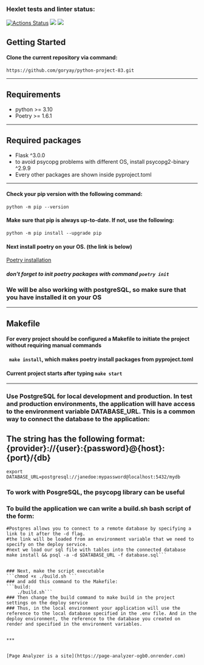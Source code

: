 ### Hexlet tests and linter status:
[![Actions Status](https://github.com/goryay/python-project-83/actions/workflows/hexlet-check.yml/badge.svg)](https://github.com/goryay/python-project-83/actions)
<a href="https://codeclimate.com/github/goryay/python-project-83/maintainability"><img src="https://api.codeclimate.com/v1/badges/62b3dcb19d119f619d1f/maintainability" /></a>
<a href="https://codeclimate.com/github/goryay/python-project-83/test_coverage"><img src="https://api.codeclimate.com/v1/badges/62b3dcb19d119f619d1f/test_coverage" /></a>


## Getting Started


#### Clone the current repository via command:
```https://github.com/goryay/python-project-83.git```


***


## Requirements
* python >= 3.10
* Poetry >= 1.6.1
***


## Required packages
* Flask ^3.0.0
* to avoid psycopg problems with different OS, install psycopg2-binary ^2.9.9
* Every other packages are shown inside pyproject.toml


***


#### Check your pip version with the following command:
```python -m pip --version```


#### Make sure that pip is always up-to-date. If not, use the following:
```python -m pip install --upgrade pip```


#### Next install poetry on your OS. (the link is below)
[Poetry installation](https://python-poetry.org/docs/)
##### don't forget to init poetry packages with command ```poetry init```


### We will be also working with postgreSQL, so make sure that you have installed it on your OS


*** 


## Makefile 
#### For every project should be configured a Makefile to initiate the project without requiring manual commands
#### ``` make install```, which makes poetry install packages from pyproject.toml
#### Current project starts after typing ```make start```


***


### Use PostgreSQL for local development and production. In test and production environments, the application will have access to the environment variable DATABASE_URL. This is a common way to connect the database to the application:
## The string has the following format: {provider}://{user}:{password}@{host}:{port}/{db}
```export DATABASE_URL=postgresql://janedoe:mypassword@localhost:5432/mydb```


### To work with PosgreSQL, the psycopg library can be useful
### To build the application we can write a build.sh bash script of the form:
```#!/usr/bin/env bash
#Postgres allows you to connect to a remote database by specifying a link to it after the -d flag.
#the link will be loaded from an environment variable that we need to specify on the deploy service.
#next we load our sql file with tables into the connected database
make install && psql -a -d $DATABASE_URL -f database.sql```


### Next, make the script executable 
```chmod +x ./build.sh ```
### and add this command to the Makefile:
```build:
	./build.sh```
### Then change the build command to make build in the project settings on the deploy service
### Thus, in the local environment your application will use the reference to the local database specified in the .env file. And in the deploy environment, the reference to the database you created on render and specified in the environment variables.


***


[Page Analyzer is a site](https://page-analyzer-ogb0.onrender.com) 
